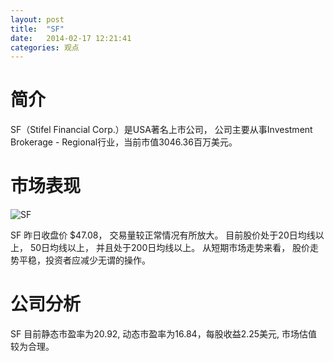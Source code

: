 ```yaml
---
layout: post
title:  "SF"
date:   2014-02-17 12:21:41
categories: 观点
---
```


# 简介
SF（Stifel Financial Corp.）是USA著名上市公司，
公司主要从事Investment Brokerage - Regional行业，当前市值3046.36百万美元。

# 市场表现

![SF](http://finviz.com/chart.ashx?t=SF&ty=c&ta=1&p=d&s=l)

SF 昨日收盘价 $47.08，
交易量较正常情况有所放大。
目前股价处于20日均线以上，
50日均线以上，
并且处于200日均线以上。
从短期市场走势来看，
股价走势平稳，投资者应减少无谓的操作。

# 公司分析
SF 目前静态市盈率为20.92, 动态市盈率为16.84，每股收益2.25美元,
市场估值较为合理。
